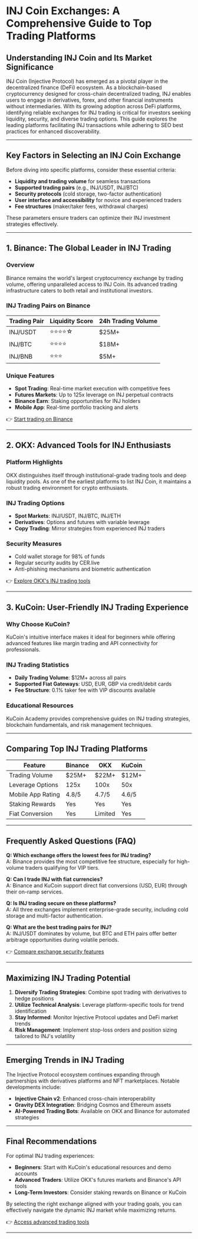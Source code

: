 # INJ Coin Exchanges: A Comprehensive Guide to Top Trading Platforms

## Understanding INJ Coin and Its Market Significance  
INJ Coin (Injective Protocol) has emerged as a pivotal player in the decentralized finance (DeFi) ecosystem. As a blockchain-based cryptocurrency designed for cross-chain decentralized trading, INJ enables users to engage in derivatives, forex, and other financial instruments without intermediaries. With its growing adoption across DeFi platforms, identifying reliable exchanges for INJ trading is critical for investors seeking liquidity, security, and diverse trading options. This guide explores the leading platforms facilitating INJ transactions while adhering to SEO best practices for enhanced discoverability.

---

## Key Factors in Selecting an INJ Coin Exchange  
Before diving into specific platforms, consider these essential criteria:  
- **Liquidity and trading volume** for seamless transactions  
- **Supported trading pairs** (e.g., INJ/USDT, INJ/BTC)  
- **Security protocols** (cold storage, two-factor authentication)  
- **User interface and accessibility** for novice and experienced traders  
- **Fee structures** (maker/taker fees, withdrawal charges)  

These parameters ensure traders can optimize their INJ investment strategies effectively.

---

## 1. Binance: The Global Leader in INJ Trading  
### Overview  
Binance remains the world's largest cryptocurrency exchange by trading volume, offering unparalleled access to INJ Coin. Its advanced trading infrastructure caters to both retail and institutional investors.  

### INJ Trading Pairs on Binance  
| Trading Pair | Liquidity Score | 24h Trading Volume |
|--------------|-----------------|-------------------|
| INJ/USDT     | ⭐⭐⭐⭐☆          | $25M+             |
| INJ/BTC      | ⭐⭐⭐⭐            | $18M+             |
| INJ/BNB      | ⭐⭐⭐             | $5M+              |

### Unique Features  
- **Spot Trading**: Real-time market execution with competitive fees  
- **Futures Markets**: Up to 125x leverage on INJ perpetual contracts  
- **Binance Earn**: Staking opportunities for INJ holders  
- **Mobile App**: Real-time portfolio tracking and alerts  

👉 [Start trading on Binance](https://bit.ly/okx-bonus)  

---

## 2. OKX: Advanced Tools for INJ Enthusiasts  
### Platform Highlights  
OKX distinguishes itself through institutional-grade trading tools and deep liquidity pools. As one of the earliest platforms to list INJ Coin, it maintains a robust trading environment for crypto enthusiasts.  

### INJ Trading Options  
- **Spot Markets**: INJ/USDT, INJ/BTC, INJ/ETH  
- **Derivatives**: Options and futures with variable leverage  
- **Copy Trading**: Mirror strategies from experienced INJ traders  

### Security Measures  
- Cold wallet storage for 98% of funds  
- Regular security audits by CER.live  
- Anti-phishing mechanisms and biometric authentication  

👉 [Explore OKX's INJ trading tools](https://bit.ly/okx-bonus)  

---

## 3. KuCoin: User-Friendly INJ Trading Experience  
### Why Choose KuCoin?  
KuCoin's intuitive interface makes it ideal for beginners while offering advanced features like margin trading and API connectivity for professionals.  

### INJ Trading Statistics  
- **Daily Trading Volume**: $12M+ across all pairs  
- **Supported Fiat Gateways**: USD, EUR, GBP via credit/debit cards  
- **Fee Structure**: 0.1% taker fee with VIP discounts available  

### Educational Resources  
KuCoin Academy provides comprehensive guides on INJ trading strategies, blockchain fundamentals, and risk management techniques.  

---

## Comparing Top INJ Trading Platforms  

| Feature                | Binance | OKX     | KuCoin |
|------------------------|---------|---------|--------|
| Trading Volume         | $25M+   | $22M+   | $12M+  |
| Leverage Options       | 125x    | 100x    | 50x    |
| Mobile App Rating      | 4.8/5   | 4.7/5   | 4.6/5  |
| Staking Rewards        | Yes     | Yes     | Yes    |
| Fiat Conversion        | Yes     | Limited | Yes    |

---

## Frequently Asked Questions (FAQ)  

**Q: Which exchange offers the lowest fees for INJ trading?**  
A: Binance provides the most competitive fee structure, especially for high-volume traders qualifying for VIP tiers.  

**Q: Can I trade INJ with fiat currencies?**  
A: Binance and KuCoin support direct fiat conversions (USD, EUR) through their on-ramp services.  

**Q: Is INJ trading secure on these platforms?**  
A: All three exchanges implement enterprise-grade security, including cold storage and multi-factor authentication.  

**Q: What are the best trading pairs for INJ?**  
A: INJ/USDT dominates by volume, but BTC and ETH pairs offer better arbitrage opportunities during volatile periods.  

👉 [Compare exchange security features](https://bit.ly/okx-bonus)  

---

## Maximizing INJ Trading Potential  
1. **Diversify Trading Strategies**: Combine spot trading with derivatives to hedge positions  
2. **Utilize Technical Analysis**: Leverage platform-specific tools for trend identification  
3. **Stay Informed**: Monitor Injective Protocol updates and DeFi market trends  
4. **Risk Management**: Implement stop-loss orders and position sizing tailored to INJ's volatility  

---

## Emerging Trends in INJ Trading  
The Injective Protocol ecosystem continues expanding through partnerships with derivatives platforms and NFT marketplaces. Notable developments include:  
- **Injective Chain v2**: Enhanced cross-chain interoperability  
- **Gravity DEX Integration**: Bridging Cosmos and Ethereum assets  
- **AI-Powered Trading Bots**: Available on OKX and Binance for automated strategies  

---

## Final Recommendations  
For optimal INJ trading experiences:  
- **Beginners**: Start with KuCoin's educational resources and demo accounts  
- **Advanced Traders**: Utilize OKX's futures markets and Binance's API tools  
- **Long-Term Investors**: Consider staking rewards on Binance or KuCoin  

By selecting the right exchange aligned with your trading goals, you can effectively navigate the dynamic INJ market while maximizing returns.  

👉 [Access advanced trading tools](https://bit.ly/okx-bonus)  

---  